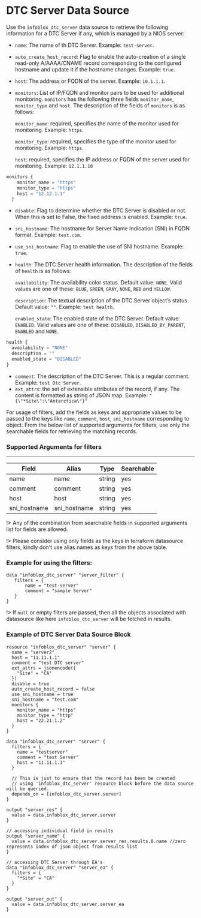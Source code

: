 # DTC Server Data Source

Use the `infoblox_dtc_server` data source to retrieve the following information for a DTC Server if any, which is managed by a NIOS server:

* `name`: The name of th DTC Server. Example: `test-server`.
* `auto_create_host_record`: Flag to enable the auto-creation of a single read-only A/AAAA/CNAME record corresponding to the configured hostname and update it if the hostname changes. Example: `true`.
* `host`: The address or FQDN of the server. Example: `10.1.1.1`.
* `monitors`: List of IP/FQDN and monitor pairs to be used for additional monitoring. `monitors` has the following three fields `monitor_name`, `monitor_type` and `host`. The description of the fields of `monitors` is as follows:
  
  `monitor_name`: required, specifies the name of the monitor used for monitoring. Example: `https`.

  `monitor_type`: required, specifies the type of the monitor used for monitoring. Example: `https`.

  `host`: required, specifies the IP address or FQDN of the server used for monitoring. Example: `12.1.1.10`

```terraform
monitors {
    monitor_name = "https"
    monitor_type = "https"
    host = "12.12.1.1"
  }
```
* `disable`: Flag to determine whether the DTC Server is disabled or not. When this is set to False, the fixed address is enabled. Example: `true`.
* `sni_hostname`: The hostname for Server Name Indication (SNI) in FQDN format. Example: `test.com`.
* `use_sni_hostname`: Flag to enable the use of SNI hostname. Example: `true`.
* `health`: The DTC Server health information. The description of the fields of `health` is as follows:

  `availability`: The availability color status. Default value: `NONE`. Valid values are one of these: `BLUE`, `GREEN`, `GRAY`, `NONE`, `RED` and `YELLOW`.
  
  `description`: The textual description of the DTC Server object’s status. Default value: `""`. Example: `test health`.

  `enabled_state`: The enabled state of the DTC Server. Default value: `ENABLED`. Valid values are one of these: `DISABLED`, `DISABLED_BY_PARENT`, `ENABLED` and `NONE`.
```terraform
health { 
  availability = "NONE"
  description = ""
  enabled_state = "DISABLED"
}
```
* `comment`: The description of the DTC Server. This is a regular comment. Example: `test Dtc Server`.
* `ext_attrs`: the set of extensible attributes of the record, if any. The content is formatted as string of JSON map. Example: `"{\"*Site\":\"Antarctica\"}"`

For usage of filters, add the fields as keys and appropriate values to be passed to the keys like `name`, `comment`, `host`, `sni_hostname` corresponding to object.
From the below list of supported arguments for filters,  use only the searchable fields for retrieving the matching records.

### Supported Arguments for filters

-----
| Field        | Alias        | Type   | Searchable |
|--------------|--------------|--------|------------|
| name         | name         | string | yes        |
| comment      | comment      | string | yes        |
| host         | host         | string | yes        |
| sni_hostname | sni_hostname | string | yes        |


!> Any of the combination from searchable fields in supported arguments list for fields are allowed.

!> Please consider using only fields as the keys in terraform datasource filters, kindly don't use alias names as keys from the above table.

### Example for using the filters:
 ```hcl
 data "infoblox_dtc_server" "server_filter" {
    filters = {
        name = "test-server"
        comment = "sample Server"
    }
 }
 ```

!> If `null` or empty filters are passed, then all the objects associated with datasource like here `infoblox_dtc_server` will be fetched in results.

### Example of DTC Server Data Source Block

```hcl
resource "infoblox_dtc_server" "server" {
  name = "server2"
  host = "11.11.1.1"
  comment = "test DTC server"
  ext_attrs = jsonencode({
    "Site" = "CA"
  })
  disable = true
  auto_create_host_record = false
  use_sni_hostname = true
  sni_hostname = "test.com"
  monitors {
    monitor_name = "https"
    monitor_type = "http"
    host = "22.21.1.2"
  }
}

data "infoblox_dtc_server" "server" {
  filters = {
    name = "testserver"
    comment = "test Server"
    host = "11.11.1.1"
  }
  
  // This is just to ensure that the record has been be created
  // using 'infoblox_dtc_server' resource block before the data source will be queried.
  depends_on = [infoblox_dtc_server.server]
}

output "server_res" {
  value = data.infoblox_dtc_server.server
}

// accessing individual field in results
output "server_name" {
  value = data.infoblox_dtc_server.server_res.results.0.name //zero represents index of json object from results list
}

// accessing DTC Server through EA's
data "infoblox_dtc_server" "server_ea" {
  filters = {
    "*Site" = "CA"
  }
}

output "server_out" {
  value = data.infoblox_dtc_server.server_ea
}
```